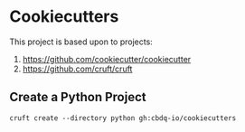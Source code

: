 # Cookiecutters

This project is based upon to projects:

1. https://github.com/cookiecutter/cookiecutter
1. https://github.com/cruft/cruft

## Create a Python Project

```shell
cruft create --directory python gh:cbdq-io/cookiecutters
```
